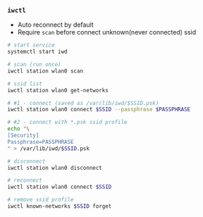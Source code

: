 ### `iwctl`
- Auto reconnect by default
- Require `scan` before connect unknown(never connected) ssid
```sh
# start service
systemctl start iwd

# scan (run once)
iwctl station wlan0 scan

# ssid list
iwctl station wlan0 get-networks

# #1 - connect (saved as /var/lib/iwd/$SSID.psk)
iwctl station wlan0 connect $SSID --passphrase $PASSPHRASE

# #2 - connect with *.psk ssid profile
echo "\
[Security]
Passphrase=PASSPHRASE
" > /var/lib/iwd/$SSID.psk

# disconnect
iwctl station wlan0 disconnect

# reconnect
iwctl station wlan0 connect $SSID

# remove ssid profile
iwctl known-networks $SSID forget
```
